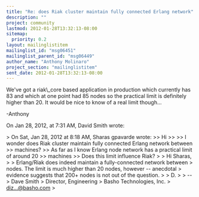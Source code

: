 ```yaml
---
title: "Re: does Riak cluster maintain fully connected Erlang network"
description: ""
project: community
lastmod: 2012-01-28T13:32:13-08:00
sitemap:
  priority: 0.2
layout: mailinglistitem
mailinglist_id: "msg06451"
mailinglist_parent_id: "msg06449"
author_name: "Anthony Molinaro"
project_section: "mailinglistitem"
sent_date: 2012-01-28T13:32:13-08:00
---
```



We've got a riak\\_core based application in production which currently has 83 
and which at one point had 85 nodes so the practical limit is definitely higher 
than 20. It would be nice to know of a real limit though...

-Anthony

On Jan 28, 2012, at 7:31 AM, David Smith  wrote:

&gt; On Sat, Jan 28, 2012 at 8:18 AM, Sharas gpavarde  wrote:
&gt;&gt; Hi
&gt;&gt; 
&gt;&gt; I wonder does Riak cluster maintain fully connected Erlang network between
&gt;&gt; machines?
&gt;&gt; As far as I know Erlang node network has a practical limit of around 20
&gt;&gt; machines
&gt;&gt; Does this limit influence Riak?
&gt; 
&gt; Hi Sharas,
&gt; 
&gt; Erlang/Riak does indeed maintain a fully-connected network between
&gt; nodes. The limit is much higher than 20 nodes, however -- anecdotal
&gt; evidence suggests that 200+ nodes is not out of the question.
&gt; 
&gt; D.
&gt; 
&gt; -- 
&gt; Dave Smith
&gt; Director, Engineering
&gt; Basho Technologies, Inc.
&gt; diz...@basho.com
&gt; 

